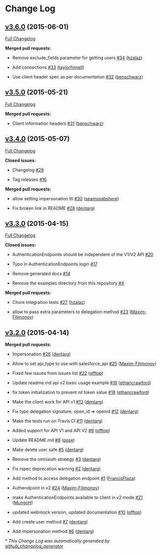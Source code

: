 # Change Log

## [v3.6.0](https://github.com/auth0/ruby-auth0/tree/v3.6.0) (2015-06-01)

[Full Changelog](https://github.com/auth0/ruby-auth0/compare/v3.5.0...v3.6.0)

**Merged pull requests:**

- Remove exclude\_fields parameter for getting users [\#34](https://github.com/auth0/ruby-auth0/pull/34) ([hzalaz](https://github.com/hzalaz))

- Add connections [\#33](https://github.com/auth0/ruby-auth0/pull/33) ([taylorfinnell](https://github.com/taylorfinnell))

- Use client header spec as per documentation [\#32](https://github.com/auth0/ruby-auth0/pull/32) ([benschwarz](https://github.com/benschwarz))

## [v3.5.0](https://github.com/auth0/ruby-auth0/tree/v3.5.0) (2015-05-21)

[Full Changelog](https://github.com/auth0/ruby-auth0/compare/v3.4.0...v3.5.0)

**Merged pull requests:**

- Client information headers [\#31](https://github.com/auth0/ruby-auth0/pull/31) ([benschwarz](https://github.com/benschwarz))

## [v3.4.0](https://github.com/auth0/ruby-auth0/tree/v3.4.0) (2015-05-07)

[Full Changelog](https://github.com/auth0/ruby-auth0/compare/v3.3.0...v3.4.0)

**Closed issues:**

- Changelog [\#29](https://github.com/auth0/ruby-auth0/issues/29)

- Tag releases [\#16](https://github.com/auth0/ruby-auth0/issues/16)

**Merged pull requests:**

- allow setting impersonation ttl [\#30](https://github.com/auth0/ruby-auth0/pull/30) ([seamusabshere](https://github.com/seamusabshere))

- Fix broken link in README [\#28](https://github.com/auth0/ruby-auth0/pull/28) ([dentarg](https://github.com/dentarg))

## [v3.3.0](https://github.com/auth0/ruby-auth0/tree/v3.3.0) (2015-04-15)

[Full Changelog](https://github.com/auth0/ruby-auth0/compare/v3.2.0...v3.3.0)

**Closed issues:**

- AuthenticationEndpoints should be independent of the V1/V2 API [\#20](https://github.com/auth0/ruby-auth0/issues/20)

- Typo in AuthenticationEndpoints.login [\#17](https://github.com/auth0/ruby-auth0/issues/17)

- Remove generated docs [\#14](https://github.com/auth0/ruby-auth0/issues/14)

- Remove the examples directory from this repository [\#4](https://github.com/auth0/ruby-auth0/issues/4)

**Merged pull requests:**

- Chore integration tests [\#27](https://github.com/auth0/ruby-auth0/pull/27) ([hzalaz](https://github.com/hzalaz))

- allow to pass extra parameters to delegation method [\#23](https://github.com/auth0/ruby-auth0/pull/23) ([Maxim-Filimonov](https://github.com/Maxim-Filimonov))

## [v3.2.0](https://github.com/auth0/ruby-auth0/tree/v3.2.0) (2015-04-14)

**Merged pull requests:**

- Impersonation [\#26](https://github.com/auth0/ruby-auth0/pull/26) ([dentarg](https://github.com/dentarg))

- Allow to set api\_type to use with salesforce\_api [\#25](https://github.com/auth0/ruby-auth0/pull/25) ([Maxim-Filimonov](https://github.com/Maxim-Filimonov))

- Fixed few issues from issues list [\#22](https://github.com/auth0/ruby-auth0/pull/22) ([offtop](https://github.com/offtop))

- Update readme.md api v2 basic usage example [\#19](https://github.com/auth0/ruby-auth0/pull/19) ([ethancrawford](https://github.com/ethancrawford))

- fix token initialization to prevent nil token value [\#18](https://github.com/auth0/ruby-auth0/pull/18) ([ethancrawford](https://github.com/ethancrawford))

- Make the client work for API v1 [\#13](https://github.com/auth0/ruby-auth0/pull/13) ([dentarg](https://github.com/dentarg))

- Fix typo delegation signature; open\_id =\> openid [\#12](https://github.com/auth0/ruby-auth0/pull/12) ([dentarg](https://github.com/dentarg))

- Make the tests run on Travis CI [\#11](https://github.com/auth0/ruby-auth0/pull/11) ([dentarg](https://github.com/dentarg))

- Added support for API V1 and API V2 [\#9](https://github.com/auth0/ruby-auth0/pull/9) ([offtop](https://github.com/offtop))

- Update README.md [\#8](https://github.com/auth0/ruby-auth0/pull/8) ([pose](https://github.com/pose))

- Make delete user safe [\#5](https://github.com/auth0/ruby-auth0/pull/5) ([dentarg](https://github.com/dentarg))

- Remove the omniauth strategy [\#3](https://github.com/auth0/ruby-auth0/pull/3) ([dentarg](https://github.com/dentarg))

- Fix rspec deprecation warning [\#2](https://github.com/auth0/ruby-auth0/pull/2) ([dentarg](https://github.com/dentarg))

- Add method to access delegation endpoint [\#1](https://github.com/auth0/ruby-auth0/pull/1) ([FrancisPlaza](https://github.com/FrancisPlaza))

- Authendpoint in v2 [\#24](https://github.com/auth0/ruby-auth0/pull/24) ([Maxim-Filimonov](https://github.com/Maxim-Filimonov))

- make AuthenticationEndpoints available to client in v2 mode [\#21](https://github.com/auth0/ruby-auth0/pull/21) ([MungoH](https://github.com/MungoH))

- updated webmock version, updated documentation [\#10](https://github.com/auth0/ruby-auth0/pull/10) ([offtop](https://github.com/offtop))

- Add create user method [\#7](https://github.com/auth0/ruby-auth0/pull/7) ([dentarg](https://github.com/dentarg))

- Add impersonation method [\#6](https://github.com/auth0/ruby-auth0/pull/6) ([dentarg](https://github.com/dentarg))



\* *This Change Log was automatically generated by [github_changelog_generator](https://github.com/skywinder/Github-Changelog-Generator)*
